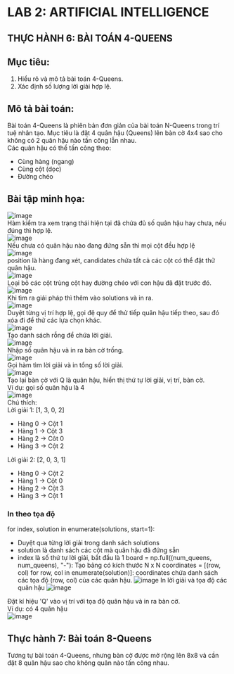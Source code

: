 # LAB 2: ARTIFICIAL INTELLIGENCE  
## THỰC HÀNH 6: BÀI TOÁN 4-QUEENS
## Mục tiêu:  
1. Hiểu rõ và mô tả bài toán 4-Queens.
2. Xác định số lượng lời giải hợp lệ.
## Mô tả bài toán:  
Bài toán 4-Queens là phiên bản đơn giản của bài toán N-Queens trong trí tuệ nhân tạo. Mục tiêu là đặt 4 quân hậu (Queens) lên bàn cờ 4x4 sao cho không có 2 quân hậu nào tấn công lẫn nhau.  
Các quân hậu có thể tấn công theo:
- Cùng hàng (ngang)
- Cùng cột (dọc)
- Đường chéo
## Bài tập minh họa:  
![image](https://github.com/user-attachments/assets/ded83901-26fa-4950-b2df-202eae6d7cae)  
Hàm kiểm tra xem trạng thái hiện tại đã chứa đủ số quân hậu hay chưa, nếu đúng thì hợp lệ.  
![image](https://github.com/user-attachments/assets/277cbbdf-12a6-4d5b-ac50-23fb8ede93ae)  
Nếu chưa có quân hậu nào đang đứng sẵn thì mọi cột đều hợp lệ  
![image](https://github.com/user-attachments/assets/66ddb5cd-c404-4d23-86be-3e1f446b93d6)  
position là hàng đang xét, candidates chứa tất cả các cột có thể đặt thử quân hậu.  
![image](https://github.com/user-attachments/assets/c9da02a7-f449-45f2-a31d-d39274639c6d)  
Loại bỏ các cột trùng cột hay đường chéo với con hậu đã đặt trước đó.  
![image](https://github.com/user-attachments/assets/0102fedb-be37-4f66-a15a-f2b399a877c5)  
Khi tìm ra giải pháp thì thêm vào solutions và in ra.  
![image](https://github.com/user-attachments/assets/4191d381-3dd8-44f7-befe-4c528d4d1b10)  
Duyệt từng vị trí hợp lệ, gọi đệ quy để thử tiếp quân hậu tiếp theo, sau đó xóa đi để thử các lựa chọn khác.  
![image](https://github.com/user-attachments/assets/34b2e96a-3894-41fa-99fd-da666db270a7)  
Tạo danh sách rỗng để chứa lời giải.  
![image](https://github.com/user-attachments/assets/87707f85-528d-408f-b248-d596b600c380)  
Nhập số quân hậu và in ra bàn cờ trống.    
![image](https://github.com/user-attachments/assets/80aed7e7-1692-48a6-b8d9-7c350271c5a5)  
Gọi hàm tìm lời giải và in tổng số lời giải.  
![image](https://github.com/user-attachments/assets/bf4200d3-1a64-431a-9a0e-1a9e1476098d)  
Tạo lại bàn cờ với Q là quân hậu, hiển thị thứ tự lời giải, vị trí, bàn cờ.  
Ví dụ: gọi số quân hậu là 4  
![image](https://github.com/user-attachments/assets/126d1fa2-167c-4784-aeb4-1a5bb4246074)  
Chú thích:  
Lời giải 1: [1, 3, 0, 2]  
- Hàng 0 -> Cột 1
- Hàng 1 -> Cột 3
- Hàng 2 -> Côt 0
- Hàng 3 -> Cột 2

Lời giải 2: [2, 0, 3, 1]  
- Hàng 0 -> Cột 2
- Hàng 1 -> Cột 0
- Hàng 2 -> Cột 3
- Hàng 3 -> Cột 1

### In theo tọa độ  
for index, solution in enumerate(solutions, start=1):  
- Duyệt qua từng lời giải trong danh sách solutions
- solution là danh sách các cột mà quân hậu đã đứng sẵn
- index là số thứ tự lời giải, bắt đầu là 1
board = np.full((num_queens, num_queens), "-"): Tạo bảng có kích thước N x N
coordinates = [(row, col) for row, col in enumerate(solution)]: coordinates chứa danh sách các tọa độ (row, col) của các quân hậu.
![image](https://github.com/user-attachments/assets/c35eb255-6a64-45c5-9eb8-f976ac62c291)
In lời giải và tọa độ các quân hậu
![image](https://github.com/user-attachments/assets/a7e150bd-db8b-4bcc-a466-911ef7cf42df)

Đặt kí hiệu 'Q' vào vị trí với tọa độ quân hậu và in ra bàn cờ.  
Ví dụ: có 4 quân hậu  
![image](https://github.com/user-attachments/assets/4b825ac8-5ba2-48f2-99e5-110d7564d3ff)  


## Thực hành 7: Bài toán 8-Queens  
Tương tự bài toán 4-Queens, nhưng bàn cờ được mở rộng lên 8x8 và cần đặt 8 quân hậu sao cho không quân nào tấn công nhau.  





















